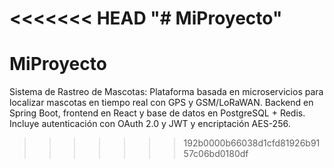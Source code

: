 <<<<<<< HEAD
"# MiProyecto" 
=======
# MiProyecto
Sistema de Rastreo de Mascotas: Plataforma basada en microservicios para localizar mascotas en tiempo real con GPS y GSM/LoRaWAN. Backend en Spring Boot, frontend en React y base de datos en PostgreSQL + Redis. Incluye autenticación con OAuth 2.0 y JWT y encriptación AES-256.
>>>>>>> 192b0000b66038d1cfd81926b9157c06bd0180df
